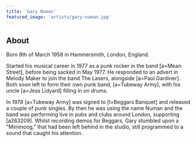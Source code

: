```yaml
---
title: 'Gary Numan'
featured_image: 'artists/gary-numan.jpg'
---
```


## About

Born 8th of March 1958 in Hammersmith, London, England.

Started his musical career in 1977 as a punk rocker in the band [a=Mean Street], before being sacked in May 1977. He responded to an advert in Melody Maker to join the band The Lasers, alongside [a=Paul Gardiner]. Both soon left to form their own punk band, [a=Tubeway Army], with his uncle [a=Jess Lidyard] filling in on drums. 

In 1978 [a=Tubeway Army] was signed to [l=Beggars Banquet] and released a couple of punk singles. By then he was using the name Numan and the band was performing live in pubs and clubs around London, supporting [a263209]. Whilst recording demos for Beggars, Gary stumbled upon a "Minimoog," that had been left behind in the studio, still programmed to a sound that caught his attention.
